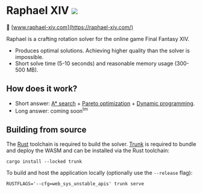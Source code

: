 # Raphael XIV [<img src="https://img.shields.io/discord/1244140502643904522?logo=discord&logoColor=white"/>](https://discord.gg/Qd9u9CtaYj)

:link: [www.raphael-xiv.com](https://raphael-xiv.com/)

Raphael is a crafting rotation solver for the online game Final Fantasy XIV.
* Produces optimal solutions. Achieving higher quality than the solver is impossible.
* Short solve time (5-10 seconds) and reasonable memory usage (300-500 MB).

## How does it work?

* Short answer: [A* search](https://en.wikipedia.org/wiki/A*_search_algorithm) + [Pareto optimization](https://en.wikipedia.org/wiki/Multi-objective_optimization) + [Dynamic programming](https://en.wikipedia.org/wiki/Dynamic_programming).
* Long answer: coming soon<sup>tm</sup>

## Building from source

The [Rust](https://www.rust-lang.org/) toolchain is required to build the solver.
[Trunk](https://trunkrs.dev/) is required to bundle and deploy the WASM and can be installed via the Rust toolchain:

```
cargo install --locked trunk
```

To build and host the application locally (optionally use the `--release` flag):

```
RUSTFLAGS='--cfg=web_sys_unstable_apis' trunk serve
```

